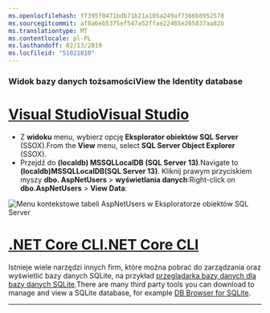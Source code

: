 ```yaml
---
ms.openlocfilehash: ff395f0471bdb71b21a105a249af7366b8952578
ms.sourcegitcommit: af8a6eb5375ef547a52ffae22465e265837aa82b
ms.translationtype: MT
ms.contentlocale: pl-PL
ms.lasthandoff: 02/13/2019
ms.locfileid: "51021810"
---
```

### <a name="view-the-identity-database"></a><span data-ttu-id="76134-101">Widok bazy danych tożsamości</span><span class="sxs-lookup"><span data-stu-id="76134-101">View the Identity database</span></span>

# <a name="visual-studiotabvisual-studio"></a>[<span data-ttu-id="76134-102">Visual Studio</span><span class="sxs-lookup"><span data-stu-id="76134-102">Visual Studio</span></span>](#tab/visual-studio) 

* <span data-ttu-id="76134-103">Z **widoku** menu, wybierz opcję **Eksplorator obiektów SQL Server** (SSOX).</span><span class="sxs-lookup"><span data-stu-id="76134-103">From the **View** menu, select **SQL Server Object Explorer** (SSOX).</span></span>
* <span data-ttu-id="76134-104">Przejdź do **(localdb) MSSQLLocalDB (SQL Server 13)**.</span><span class="sxs-lookup"><span data-stu-id="76134-104">Navigate to **(localdb)MSSQLLocalDB(SQL Server 13)**.</span></span> <span data-ttu-id="76134-105">Kliknij prawym przyciskiem myszy **dbo. AspNetUsers** > **wyświetlania danych**:</span><span class="sxs-lookup"><span data-stu-id="76134-105">Right-click on **dbo.AspNetUsers** > **View Data**:</span></span>

![Menu kontekstowe tabeli AspNetUsers w Eksploratorze obiektów SQL Server](~/security/authentication/accconfirm/_static/ssox.png)

# <a name="net-core-clitabnetcore-cli"></a>[<span data-ttu-id="76134-107">.NET Core CLI</span><span class="sxs-lookup"><span data-stu-id="76134-107">.NET Core CLI</span></span>](#tab/netcore-cli)

<span data-ttu-id="76134-108">Istnieje wiele narzędzi innych firm, które można pobrać do zarządzania oraz wyświetlić bazy danych SQLite, na przykład [przeglądarka bazy danych dla bazy danych SQLite](http://sqlitebrowser.org/).</span><span class="sxs-lookup"><span data-stu-id="76134-108">There are many third party tools you can download to manage and view a SQLite database, for example [DB Browser for SQLite](http://sqlitebrowser.org/).</span></span>

------